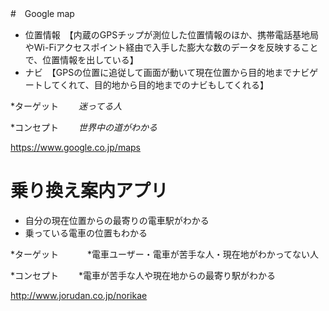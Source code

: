 #　Google map

* 位置情報　【内蔵のGPSチップが測位した位置情報のほか、携帯電話基地局やWi-Fiアクセスポイント経由で入手した膨大な数のデータを反映することで、位置情報を出している】
* ナビ　【GPSの位置に追従して画面が動いて現在位置から目的地までナビゲートしてくれて、目的地から目的地までのナビもしてくれる】

*ターゲット
　　*迷ってる人*

*コンセプト
　　*世界中の道がわかる*
  
https://www.google.co.jp/maps
  
#  乗り換え案内アプリ

* 自分の現在位置からの最寄りの電車駅がわかる
* 乗っている電車の位置もわかる

*ターゲット　
　　*電車ユーザー・電車が苦手な人・現在地がわかってない人

*コンセプト
　　*電車が苦手な人や現在地からの最寄り駅がわかる
  
http://www.jorudan.co.jp/norikae
